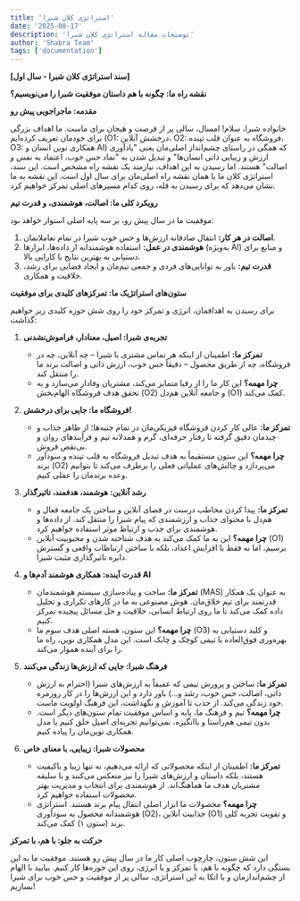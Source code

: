 ```yaml
---
title: 'استراتژی کلان شبرا'
date: '2025-08-17'
description: 'توضیحات مقاله استراتژی کلان شبرا'
author: 'Shabra Team'
tags: ['documentation']
---
```


**[سند استراتژی کلان شبرا - سال اول]**

**نقشه راه ما: چگونه با هم داستان موفقیت شبرا را می‌نویسیم؟**

**مقدمه: ماجراجویی پیش رو**

خانواده شبرا، سلام! امسال، سالی پر از فرصت و هیجان برای ماست. ما اهداف بزرگی برای خودمان تعریف کرده‌ایم (O1: درخشش آنلاین، O2: فروشگاه به عنوان قلب تپنده، O3: همکاری نوین انسان و AI) که همگی در راستای چشم‌انداز اصلی‌مان یعنی "یادآوری ارزش و زیبایی ذاتی انسان‌ها" و تبدیل شدن به "نماد حس خوب، اعتماد به نفس و اصالت" هستند. اما رسیدن به این اهداف، نیازمند یک نقشه راه مشخص است. این سند، استراتژی کلان ما یا همان نقشه راه اصلی‌مان برای سال اول است. این نقشه به ما نشان می‌دهد که برای رسیدن به قله، روی کدام مسیرهای اصلی تمرکز خواهیم کرد.

**رویکرد کلی ما: اصالت، هوشمندی، و قدرت تیم**

موفقیت ما در سال پیش رو، بر سه پایه اصلی استوار خواهد بود:

1. **اصالت در هر کار:** انتقال صادقانه ارزش‌ها و حس خوب شبرا در تمام تعاملاتمان.
2. **هوشمندی در عمل:** استفاده هوشمندانه از داده‌ها، ابزارها (به‌ویژه AI) و منابع برای دستیابی به بهترین نتایج با کارایی بالا.
3. **قدرت تیم:** باور به توانایی‌های فردی و جمعی تیم‌مان و ایجاد فضایی برای رشد، خلاقیت و همکاری.

**ستون‌های استراتژیک ما: تمرکزهای کلیدی برای موفقیت**

برای رسیدن به اهدافمان، انرژی و تمرکز خود را روی شش حوزه کلیدی زیر خواهیم گذاشت:

1. **تجربه‌ی شبرا: اصیل، معنادار، فراموش‌نشدنی**
   - **تمرکز ما:** اطمینان از اینکه هر تماس مشتری با شبرا – چه آنلاین، چه در فروشگاه، چه از طریق محصول – دقیقاً حس خوب، ارزش ذاتی و اصالت برند ما را منتقل کند.
   - **چرا مهمه؟** این کار ما را از رقبا متمایز می‌کند، مشتریان وفادار می‌سازد و به تحقق هدف فروشگاه الهام‌بخش (O2) و جامعه آنلاین هم‌دل (O1) کمک می‌کند.

2. **فروشگاه ما: جایی برای درخشش!**
   - **تمرکز ما:** عالی کار کردن فروشگاه فیزیکی‌مان در تمام جنبه‌ها؛ از ظاهر جذاب و چیدمان دقیق گرفته تا رفتار حرفه‌ای، گرم و همدلانه تیم و فرآیندهای روان و بی‌نقص فروش.
   - **چرا مهمه؟** این ستون مستقیماً به هدف تبدیل فروشگاه به قلب تپنده و سودآور برند (O2) می‌پردازد و چالش‌های عملیاتی فعلی را برطرف می‌کند تا بتوانیم وعده برندمان را عملی کنیم.

3. **رشد آنلاین: هوشمند، هدفمند، تاثیرگذار**
   - **تمرکز ما:** پیدا کردن مخاطب درست در فضای آنلاین و ساختن یک جامعه فعال و هم‌دل با محتوای جذاب و ارزشمندی که پیام شبرا را منتقل کند. از داده‌ها و هوشمندی برای جذب و ارتباط موثر استفاده خواهیم کرد.
   - **چرا مهمه؟** این به ما کمک می‌کند به هدف شناخته شدن و محبوبیت آنلاین (O1) برسیم، اما نه فقط با افزایش اعداد، بلکه با ساختن ارتباطات واقعی و گسترش دایره تاثیرگذاری مثبت شبرا.

4. **قدرت آینده: همکاری هوشمند آدم‌ها و AI**
   - **تمرکز ما:** ساخت و پیاده‌سازی سیستم هوشمندمان (MAS) به عنوان یک همکار قدرتمند برای تیم خلاق‌مان. هوش مصنوعی به ما در کارهای تکراری و تحلیل داده کمک می‌کند تا ما روی ارتباط انسانی، خلاقیت و حل مسائل پیچیده تمرکز کنیم.
   - **چرا مهمه؟** این ستون، هسته اصلی هدف سوم ما (O3) و کلید دستیابی به بهره‌وری فوق‌العاده با تیمی کوچک و چابک است. این مدل همکاری نوین، راه ما را برای آینده هموار می‌کند.

5. **فرهنگ شبرا: جایی که ارزش‌ها زندگی می‌کنند**
   - **تمرکز ما:** ساختن و پرورش تیمی که عمیقاً به ارزش‌های شبرا (احترام به ارزش ذاتی، اصالت، حس خوب، رشد و...) باور دارد و این ارزش‌ها را در کار روزمره خود زندگی می‌کند. از جذب تا آموزش و نگهداشت، این فرهنگ اولویت ماست.
   - **چرا مهمه؟** تیم و فرهنگ ما، پایه و اساس موفقیت تمام ستون‌های دیگر است. بدون تیمی هم‌راستا و باانگیزه، نمی‌توانیم تجربه‌ای اصیل خلق کنیم یا مدل همکاری نوین‌مان را پیاده کنیم.

6. **محصولات شبرا: زیبایی، با معنای خاص**
   - **تمرکز ما:** اطمینان از اینکه محصولاتی که ارائه می‌دهیم، نه تنها زیبا و باکیفیت هستند، بلکه داستان و ارزش‌های شبرا را نیز منعکس می‌کنند و با سلیقه مشتریان هدف ما هماهنگ‌اند. از هوشمندی برای انتخاب و مدیریت بهتر محصولات استفاده خواهیم کرد.
   - **چرا مهمه؟** محصولات ما ابزار اصلی انتقال پیام برند هستند. استراتژی هوشمندانه محصول به سودآوری (O2)، جذابیت آنلاین (O1) و تقویت تجربه کلی برند (ستون ۱) کمک می‌کند.

**حرکت به جلو: با هم، با تمرکز**

این شش ستون، چارچوب اصلی کار ما در سال پیش رو هستند. موفقیت ما به این بستگی دارد که چگونه با هم، با تمرکز و با انرژی، روی این حوزه‌ها کار کنیم. بیایید با الهام از چشم‌اندازمان و با اتکا به این استراتژی، سالی پر از موفقیت و حس خوب برای شبرا بسازیم!
